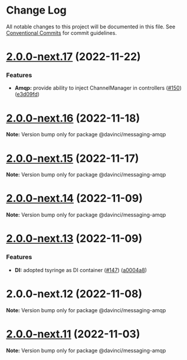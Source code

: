 # Change Log

All notable changes to this project will be documented in this file.
See [Conventional Commits](https://conventionalcommits.org) for commit guidelines.

# [2.0.0-next.17](https://github.com/HPInc/davinci/compare/@davinci/messaging-amqp@2.0.0-next.16...@davinci/messaging-amqp@2.0.0-next.17) (2022-11-22)


### Features

* **Amqp:** provide ability to inject ChannelManager in controllers ([#150](https://github.com/HPInc/davinci/issues/150)) ([e3d09fd](https://github.com/HPInc/davinci/commit/e3d09fd52291aa73efcaaaa29f7fcf8113ef8289))





# [2.0.0-next.16](https://github.com/HPInc/davinci/compare/@davinci/messaging-amqp@2.0.0-next.15...@davinci/messaging-amqp@2.0.0-next.16) (2022-11-18)

**Note:** Version bump only for package @davinci/messaging-amqp





# [2.0.0-next.15](https://github.com/HPInc/davinci/compare/@davinci/messaging-amqp@2.0.0-next.14...@davinci/messaging-amqp@2.0.0-next.15) (2022-11-17)

**Note:** Version bump only for package @davinci/messaging-amqp





# [2.0.0-next.14](https://github.com/HPInc/davinci/compare/@davinci/messaging-amqp@2.0.0-next.13...@davinci/messaging-amqp@2.0.0-next.14) (2022-11-09)

**Note:** Version bump only for package @davinci/messaging-amqp





# [2.0.0-next.13](https://github.com/HPInc/davinci/compare/@davinci/messaging-amqp@2.0.0-next.12...@davinci/messaging-amqp@2.0.0-next.13) (2022-11-09)


### Features

* **DI:** adopted tsyringe as DI container ([#147](https://github.com/HPInc/davinci/issues/147)) ([a0004a8](https://github.com/HPInc/davinci/commit/a0004a87bf060861b632f87e70c453bf86135225))





# 2.0.0-next.12 (2022-11-08)

**Note:** Version bump only for package @davinci/messaging-amqp





# [2.0.0-next.11](https://github.com/HPInc/davinci/compare/@davinci/messaging-amqp@2.0.0-next.10...@davinci/messaging-amqp@2.0.0-next.11) (2022-11-03)

**Note:** Version bump only for package @davinci/messaging-amqp
